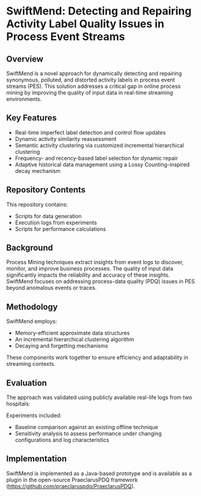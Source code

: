 # SwiftMend: Detecting and Repairing Activity Label Quality Issues in Process Event Streams

## Overview

SwiftMend is a novel approach for dynamically detecting and repairing synonymous, polluted, and distorted activity labels in process event streams (PES). This solution addresses a critical gap in online process mining by improving the quality of input data in real-time streaming environments.

## Key Features

- Real-time imperfect label detection and control flow updates
- Dynamic activity similarity reassessment
- Semantic activity clustering via customized incremental hierarchical clustering
- Frequency- and recency-based label selection for dynamic repair
- Adaptive historical data management using a Lossy Counting-inspired decay mechanism

## Repository Contents

This repository contains:
- Scripts for data generation
- Execution logs from experiments
- Scripts for performance calculations

## Background

Process Mining techniques extract insights from event logs to discover, monitor, and improve business processes. The quality of input data significantly impacts the reliability and accuracy of these insights. SwiftMend focuses on addressing process-data quality (PDQ) issues in PES beyond anomalous events or traces.

## Methodology

SwiftMend employs:
- Memory-efficient approximate data structures
- An incremental hierarchical clustering algorithm
- Decaying and forgetting mechanisms

These components work together to ensure efficiency and adaptability in streaming contexts.

## Evaluation

The approach was validated using publicly available real-life logs from two hospitals:

Experiments included:
- Baseline comparison against an existing offline technique
- Sensitivity analysis to assess performance under changing configurations and log characteristics


## Implementation

SwiftMend is implemented as a Java-based prototype and is available as a plugin in the open-source PraeclarusPDQ framework (https://github.com/praeclaruspdq/PraeclarusPDQ).


